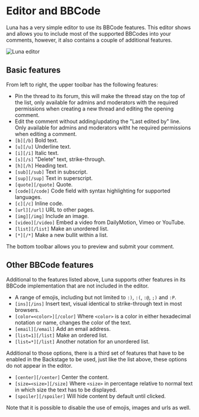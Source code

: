 # Editor and BBCode
Luna has a very simple editor to use its BBCode features. This editor shows and allows you to include most of the supported BBCodes into your comments, however, it also contains a couple of additional features.

![Luna editor](https://getluna.org/img/editor.png)

## Basic features
From left to right, the upper toolbar has the following features:

* Pin the thread to its forum, this will make the thread stay on the top of the list, only available for admins and moderators with the required permissions when creating a new thread and editing the opening comment.
* Edit the comment without adding/updating the "Last edited by" line. Only available for admins and moderators witht he required permissions when editing a comment.
* `[b][/b]` Bold text.
* `[u][/u]` Underline text.
* `[i][/i]` Italic text.
* `[s][/s]` "Delete" text, strike-through.
* `[h][/h]` Heading text.
* `[sub][/sub]` Text in subscript.
* `[sup][/sup]` Text in superscript.
* `[quote][/quote]` Quote.
* `[code][/code]` Code field with syntax highlighting for supported languages.
* `[c][/c]` Inline code.
* `[url][/url]` URL to other pages.
* `[img][/img]` Include an image.
* `[video][/video]` Embed a video from DailyMotion, Vimeo or YouTube.
* `[list][/list]` Make an unordered list.
* `[*][/*]` Make a new bullit within a list.

The bottom toolbar allows you to preview and submit your comment.

## Other BBCode features
Additional to the features listed above, Luna supports other features in its BBCode implementation that are not included in the editor.

* A range of emojis, including but not limited to `:)`, `:(`, `:@`, `;)` and `:P`.
* `[ins][/ins]` Insert text, visual identical to strike-through text in most browsers.
* `[color=<color>][/color]` Where `<color>` is a color in either hexadecimal notation or name, changes the color of the text.
* `[email][/email]` Add an email address.
* `[list=1][/list]` Make an ordered list.
* `[list=*][/list]` Another notation for an unordered list.

Additional to those options, there is a third set of features that have to be enabled in the Backstage to be used, just like the list above, these options do not appear in the editor.

* `[center][/center]` Center the content.
* `[size=<size>][/size]` Where `<size>` in percentage relative to normal text in which size the text has to be displayed.
* `[spoiler][/spoiler]` Will hide content by default until clicked.

Note that it is possible to disable the use of emojis, images and urls as well.